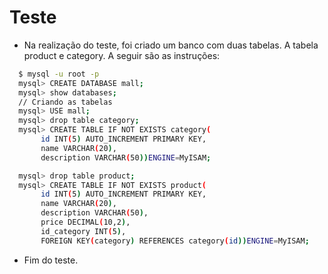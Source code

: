 # Teste 

- Na realização do teste, foi criado um banco com duas tabelas. A tabela product e category. A seguir são as instruções:

```bash
  $ mysql -u root -p
  mysql> CREATE DATABASE mall;
  mysql> show databases;
  // Criando as tabelas
  mysql> USE mall;
  mysql> drop table category;
  mysql> CREATE TABLE IF NOT EXISTS category(
       id INT(5) AUTO_INCREMENT PRIMARY KEY,
       name VARCHAR(20),
       description VARCHAR(50))ENGINE=MyISAM;

  mysql> drop table product;
  mysql> CREATE TABLE IF NOT EXISTS product(
       id INT(5) AUTO_INCREMENT PRIMARY KEY,
       name VARCHAR(20),
       description VARCHAR(50),
       price DECIMAL(10,2),
       id_category INT(5),
       FOREIGN KEY(category) REFERENCES category(id))ENGINE=MyISAM;
```

- Fim do teste.
